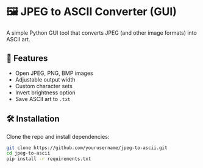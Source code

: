 # 🖼️ JPEG to ASCII Converter (GUI)

A simple Python GUI tool that converts JPEG (and other image formats) into ASCII art.

## 🚀 Features
- Open JPEG, PNG, BMP images
- Adjustable output width
- Custom character sets
- Invert brightness option
- Save ASCII art to `.txt`

## 🛠️ Installation
Clone the repo and install dependencies:
```bash
git clone https://github.com/yourusername/jpeg-to-ascii.git
cd jpeg-to-ascii
pip install -r requirements.txt
